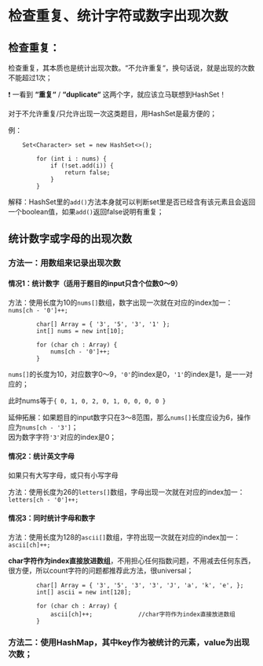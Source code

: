 # 检查重复、统计字符或数字出现次数

## 检查重复：

检查重复，其本质也是统计出现次数。“不允许重复“，换句话说，就是出现的次数不能超过1次；

❗️ 一看到 **“重复“** / **“duplicate“** 这两个字，就应该立马联想到HashSet！

对于不允许重复/只允许出现一次这类题目，用HashSet是最方便的；



例：

```text
    Set<Character> set = new HashSet<>();

		for (int i : nums) {
			if (!set.add(i)) {
				return false;
			}
		}
```

解释：HashSet里的`add()`方法本身就可以判断set里是否已经含有该元素且会返回一个boolean值，如果`add()`返回false说明有重复；



## 统计数字或字母的出现次数

### 方法一：用数组来记录出现次数

#### 情况1：统计数字（适用于题目的input只含个位数0～9）

方法：使用长度为10的`nums[]`数组，数字出现一次就在对应的index加一：`nums[ch - '0']++;`

```text
		char[] Array = { '3', '5', '3', '1' };
		int[] nums = new int[10];

		for (char ch : Array) {
			nums[ch - '0']++;
		}
```

`nums[]`的长度为10，对应数字0～9，`'0'`的index是0，`'1'`的index是1，是一一对应的；

此时nums等于`{ 0, 1, 0, 2, 0, 1, 0, 0, 0, 0 }`

延伸拓展：如果题目的input数字只在3～8范围，那么`nums[]`长度应设为6，操作应为`nums[ch - '3']`；  
因为数字字符`'3'`对应的index是0；

#### 情况2：统计英文字母

如果只有大写字母，或只有小写字母

方法：使用长度为26的`letters[]`数组，字母出现一次就在对应的index加一：  
`letters[ch - '0']++;`

#### 情况3：同时统计字母和数字

方法：使用长度为128的`ascii[]`数组，字符出现一次就在对应的index加一：`ascii[ch]++;`

**char字符作为index直接放进数组**，不用担心任何指数问题，不用减去任何东西，很方便，所以count字符的问题都推荐此方法，很universal；

```text
		char[] Array = { '3', '5', '3', '3', 'J', 'a', 'k', 'e', };
		int[] ascii = new int[128];

		for (char ch : Array) {
			ascii[ch]++;             //char字符作为index直接放进数组
		}
```



### 方法二：使用HashMap，其中key作为被统计的元素，value为出现次数；







